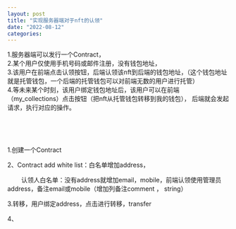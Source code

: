 ```yaml
---
layout: post
title: "实现服务器端对于nft的认领"
date: "2022-08-12"
categories: 
---
```

<p>1.服务器端可以发行一个Contract，<br />
2.某个用户仅使用手机号码或邮件注册，没有钱包地址，<br />
3.该用户在前端点击认领按钮，后端认领该nft到后端的钱包地址，（这个钱包地址就是托管钱包，一个后端的托管钱包可以对前端无数的用户进行托管）<br />
4.等未来某个时刻，该用户绑定钱包地址后，该用户可以在前端（my_collections）点击按钮（把nft从托管钱包转移到我的钱包）， 后端就会发起请求，执行对应的操作。</p>
<p>&nbsp;</p>
<p>&nbsp;</p>
<p>1.创建一个Contract&nbsp;</p>
<p>2、Contract add white list：白名单增加address，</p>
<p>&nbsp;&nbsp;&nbsp;&nbsp;&nbsp;&nbsp;&nbsp; 认领人白名单：没有address就增加email，mobile，前端认领使用管理员address，备注email或mobile（增加列备注comment ， string）</p>
<p>3.转移，用户绑定address，点击进行转移，transfer</p>
<p>4、</p>
